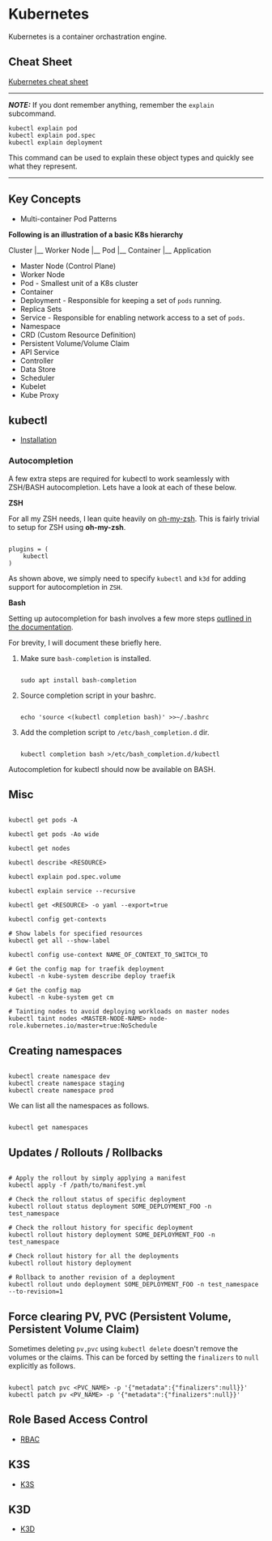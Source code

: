 # Kubernetes

Kubernetes is a container orchastration engine.

## Cheat Sheet

[Kubernetes cheat sheet](https://kubernetes.io/docs/reference/kubectl/cheatsheet/#viewing-finding-resources)

---
**_NOTE:_**  If you dont remember anything, remember the `explain` subcommand.

```
kubectl explain pod
kubectl explain pod.spec
kubectl explain deployment
```
This command can be used to explain these object types and quickly see what they represent.

---


## Key Concepts

* Multi-container Pod Patterns


**Following is an illustration of a basic K8s hierarchy**

Cluster
    |__
    Worker Node
        |__
            Pod
            |__
                Container
                    |__
                        Application

* Master Node (Control Plane)
* Worker Node
* Pod - Smallest unit of a K8s cluster
* Container
* Deployment - Responsible for keeping a set of `pods` running.
* Replica Sets
* Service - Responsible for enabling network access to a set of `pods`.
* Namespace
* CRD (Custom Resource Definition)
* Persistent Volume/Volume Claim
* API Service
* Controller
* Data Store
* Scheduler
* Kubelet
* Kube Proxy


## kubectl

* [Installation](https://kubernetes.io/docs/tasks/tools/install-kubectl-linux/#install-using-native-package-management)

### Autocompletion

A few extra steps are required for kubectl to work seamlessly with ZSH/BASH autocompletion. Lets have a look at each of these below.

**ZSH**

For all my ZSH needs, I lean quite heavily on [oh-my-zsh](https://github.com/ohmyzsh/ohmyzsh). This is fairly trivial to setup for ZSH using **oh-my-zsh**.

```shell

plugins = (
    kubectl
)
```
As shown above, we simply need to specify `kubectl` and `k3d` for adding support for autocompletion in `ZSH`.


**Bash**

Setting up autocompletion for bash involves a few more steps [outlined in the documentation](https://kubernetes.io/docs/tasks/tools/included/optional-kubectl-configs-bash-linux/).

For brevity, I will document these briefly here.

1. Make sure `bash-completion` is installed.
    ```shell

    sudo apt install bash-completion
    ```
2. Source completion script in your bashrc.
    ```shell

    echo 'source <(kubectl completion bash)' >>~/.bashrc
    ```
3. Add the completion script to `/etc/bash_completion.d` dir.
    ```

    kubectl completion bash >/etc/bash_completion.d/kubectl
    ```

Autocompletion for kubectl should now be available on BASH.


## Misc

```shell

kubectl get pods -A

kubectl get pods -Ao wide

kubectl get nodes

kubectl describe <RESOURCE>

kubectl explain pod.spec.volume

kubectl explain service --recursive

kubectl get <RESOURCE> -o yaml --export=true

kubectl config get-contexts

# Show labels for specified resources
kubectl get all --show-label

kubectl config use-context NAME_OF_CONTEXT_TO_SWITCH_TO

# Get the config map for traefik deployment
kubectl -n kube-system describe deploy traefik

# Get the config map
kubectl -n kube-system get cm

# Tainting nodes to avoid deploying workloads on master nodes
kubectl taint nodes <MASTER-NODE-NAME> node-role.kubernetes.io/master=true:NoSchedule

```

## Creating namespaces

```shell

kubectl create namespace dev
kubectl create namespace staging
kubectl create namespace prod
```

We can list all the namespaces as follows.

```shell

kubectl get namespaces

```

## Updates / Rollouts / Rollbacks

```shell

# Apply the rollout by simply applying a manifest
kubectl apply -f /path/to/manifest.yml

# Check the rollout status of specific deployment
kubectl rollout status deployment SOME_DEPLOYMENT_FOO -n test_namespace

# Check the rollout history for specific deployment
kubectl rollout history deployment SOME_DEPLOYMENT_FOO -n test_namespace

# Check rollout history for all the deployments
kubectl rollout history deployment

# Rollback to another revision of a deployment
kubectl rollout undo deployment SOME_DEPLOYMENT_FOO -n test_namespace --to-revision=1
```

## Force clearing PV, PVC (Persistent Volume, Persistent Volume Claim)

Sometimes deleting `pv,pvc` using `kubectl delete` doesn't remove the volumes or the claims. This can be forced by setting the `finalizers` to `null` explicitly as follows.

```shell

kubectl patch pvc <PVC_NAME> -p '{"metadata":{"finalizers":null}}'
kubectl patch pv <PV_NAME> -p '{"metadata":{"finalizers":null}}'
```


## Role Based Access Control

* [RBAC](rbac.md)

## K3S

* [K3S](k3s.md)

## K3D

* [K3D](k3d.md)
